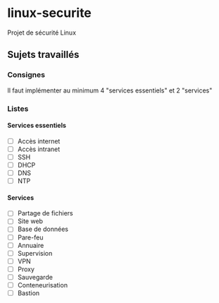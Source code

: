 # linux-securite
Projet de sécurité Linux

## Sujets travaillés

### Consignes

Il faut implémenter au minimum 4 "services essentiels" et 2 "services"

### Listes

#### Services essentiels

 - [ ] Accès internet
 - [ ] Accès intranet
 - [ ] SSH
 - [ ] DHCP
 - [ ] DNS
 - [ ] NTP

#### Services

 - [ ] Partage de fichiers
 - [ ] Site web
 - [ ] Base de données
 - [ ] Pare-feu
 - [ ] Annuaire
 - [ ] Supervision
 - [ ] VPN
 - [ ] Proxy
 - [ ] Sauvegarde
 - [ ] Conteneurisation
 - [ ] Bastion
